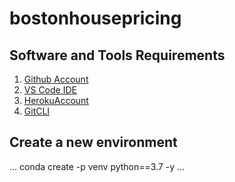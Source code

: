 # bostonhousepricing
## Software and Tools Requirements

1. [Github Account](https://github.com)
2. [VS Code IDE](https://code.visualstudio.com)
3. [HerokuAccount](https://heroku.com)
4. [GitCLI](https://git-scm.com/book/en/v2/Getting-Started-The-Command-Line)

## Create a new environment

...
conda create -p venv python==3.7 -y
...
